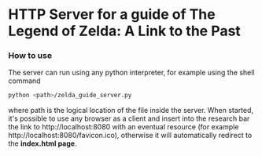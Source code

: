 # HTTP Server for a guide of The Legend of Zelda: A Link to the Past

### How to use

The server can run using any python interpreter, for example using the shell command
```bash
python <path>/zelda_guide_server.py
```
where path is the logical location of the file inside the server. When started, it's possible to
use any browser as a client and insert into the research bar the link to http://localhost:8080 with
an eventual resource (for example http://localhost:8080/favicon.ico), otherwise it will
automatically redirect to the **index.html page**.
